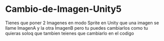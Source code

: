 # Cambio-de-Imagen-Unity5

Tienes que poner 2 Imagenes en modo Sprite en Unity
que una imagen se llame ImagenA y la otra ImagenB pero tu puedes cambiarlos como tu quieras soloq que tambien teienes que cambiarlo en el codigo
